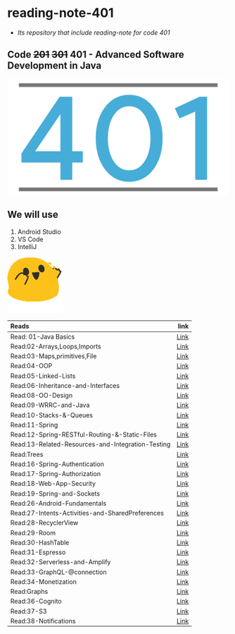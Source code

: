 # reading-note-401

- *Its repository that include reading-note for code 401*

## Code ~~201~~ ~~301~~ 401 -  Advanced Software Development in Java

![img](./401.jpg)

## We will use

1. Android Studio
2. VS Code
3. IntelliJ

![img](./hyper.png)

| Reads      | link |
|  :---        |  ---: |
| Read: 01-Java Basics      | [Link](./Read:01-Java-Basics/read01.md)       |
| Read:02-Arrays,Loops,Imports   | [Link](./Read:02-Arrays,Loops,Imports/read02.md)        |
| Read:03-Maps,primitives,File   | [Link](./Read:03-Maps-primitives/read03.md)        |
| Read:04-OOP   | [Link](./Read:04-OOP/read04.md)        |
| Read:05-Linked-Lists   | [Link](./Read:05-Linked-Lists/read05.md)        |
| Read:06-Inheritance-and-Interfaces   | [Link](./Read:06-Inheritance-and-Interfaces/read06.md)        |
| Read:08-OO-Design   | [Link](./Read:08-OO-Design/Read08.md)        |
| Read:09-WRRC-and-Java   | [Link](./Read:09-WRRC-and-Java/read09.md)   |
| Read:10-Stacks-&-Queues   | [Link](./Read:10-Stacks-&-Queues/read10.md)   |
| Read:11-Spring   | [Link](./Read:11-Spring/read11.md)   |
| Read:12-Spring-RESTful-Routing-&-Static-Files   | [Link](./Read:12-Spring-RESTful-Routing-&-Static-Files/read12.md)   |
| Read:13-Related-Resources-and-Integration-Testing   | [Link](./Read:13-Related-Resources-and-Integration-Testing/read13.md)   |
| Read:Trees   | [Link](./Read:Trees/read14.md)   |
| Read:16-Spring-Authentication   | [Link](./Read:16-Spring-Authentication/read16.md)   |
| Read:17-Spring-Authorization   | [Link](./Read:17-Spring-Authorization/read17.md)   |
| Read:18-Web-App-Security   | [Link](./Read:18-Web-App-Security/read18.md)   |
| Read:19-Spring-and-Sockets   | [Link](./Read:19-Spring-and-Sockets/read19.md)   |
| Read:26-Android-Fundamentals   | [Link](./Read:26-Android-Fundamentals/read26.md)   |
| Read:27-Intents-Activities-and-SharedPreferences   | [Link](./Read:27-Intents-Activities-and-SharedPreferences/read27.md)   |
| Read:28-RecyclerView   | [Link](./Read:28-RecyclerView/read28.md)   |
| Read:29-Room   | [Link](./Read:29-Room/read29.md)   |
| Read:30-HashTable  | [Link](./Read:30-HashTable/read30.md)   |
| Read:31-Espresso  | [Link](./Read:31-Espresso/read31.md)   |
| Read:32-Serverless-and-Amplify  | [Link](./Read:32-Serverless-and-Amplify/read32.md)   |
| Read:33-GraphQL-@connection  | [Link](./Read:33-GraphQL-@connection/read33.md)   |
| Read:34-Monetization  | [Link](./Read:34-Monetization/read34.md)   |
| Read:Graphs  | [Link](./Read:Graphs/read35.md)   |
| Read:36-Cognito  | [Link](./Read:36-Cognito/read36.md)   |
| Read:37-S3  | [Link](./Read:37-S3/read37.md)   |
| Read:38-Notifications  | [Link](./Read:38-Notifications/read38.md)   |
